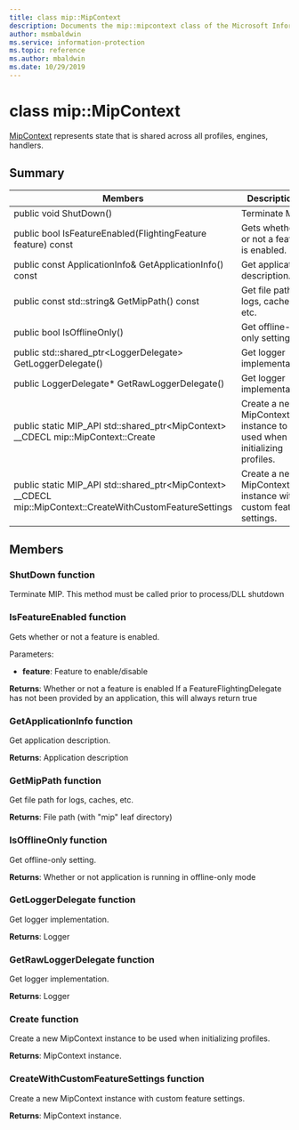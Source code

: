 ```yaml
---
title: class mip::MipContext 
description: Documents the mip::mipcontext class of the Microsoft Information Protection (MIP) SDK.
author: msmbaldwin
ms.service: information-protection
ms.topic: reference
ms.author: mbaldwin
ms.date: 10/29/2019
---
```


# class mip::MipContext 
[MipContext](undefined) represents state that is shared across all profiles, engines, handlers.
  
## Summary
 Members                        | Descriptions                                
--------------------------------|---------------------------------------------
public void ShutDown()  |  Terminate MIP.
public bool IsFeatureEnabled(FlightingFeature feature) const  |  Gets whether or not a feature is enabled.
public const ApplicationInfo& GetApplicationInfo() const  |  Get application description.
public const std::string& GetMipPath() const  |  Get file path for logs, caches, etc.
public bool IsOfflineOnly()  |  Get offline-only setting.
public std::shared_ptr\<LoggerDelegate\> GetLoggerDelegate()  |  Get logger implementation.
public LoggerDelegate* GetRawLoggerDelegate()  |  Get logger implementation.
public static MIP_API std::shared_ptr&lt;MipContext&gt; __CDECL mip::MipContext::Create | Create a new MipContext instance to be used when initializing profiles.
public static MIP_API std::shared_ptr&lt;MipContext&gt; __CDECL mip::MipContext::CreateWithCustomFeatureSettings | Create a new MipContext instance with custom feature settings.

## Members
  
### ShutDown function
Terminate MIP.
This method must be called prior to process/DLL shutdown
  
### IsFeatureEnabled function
Gets whether or not a feature is enabled.

Parameters:  
* **feature**: Feature to enable/disable



  
**Returns**: Whether or not a feature is enabled
If a FeatureFlightingDelegate has not been provided by an application, this will always return true
  
### GetApplicationInfo function
Get application description.

  
**Returns**: Application description
  
### GetMipPath function
Get file path for logs, caches, etc.

  
**Returns**: File path (with "mip" leaf directory)
  
### IsOfflineOnly function
Get offline-only setting.

  
**Returns**: Whether or not application is running in offline-only mode
  
### GetLoggerDelegate function
Get logger implementation.

  
**Returns**: Logger
  
### GetRawLoggerDelegate function
Get logger implementation.

  
**Returns**: Logger

### Create function
Create a new MipContext instance to be used when initializing profiles.

**Returns**: MipContext instance.

### CreateWithCustomFeatureSettings function
Create a new MipContext instance with custom feature settings.

**Returns**: MipContext instance.